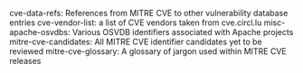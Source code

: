 cve-data-refs: References from MITRE CVE to other vulnerability database entries
cve-vendor-list: a list of CVE vendors taken from cve.circl.lu
misc-apache-osvdbs: Various OSVDB identifiers associated with Apache projects
mitre-cve-candidates: All MITRE CVE identifier candidates yet to be reviewed
mitre-cve-glossary: A glossary of jargon used within MITRE CVE releases

